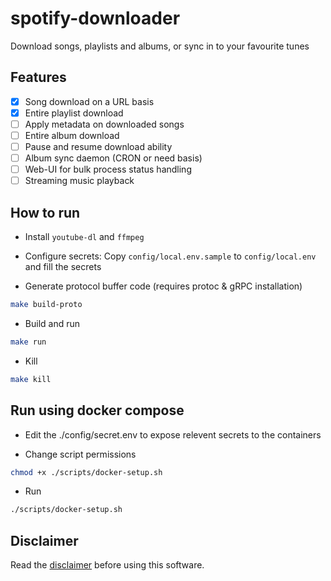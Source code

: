 # spotify-downloader
Download songs, playlists and albums, or sync in to your favourite tunes

## Features

- [X] Song download on a URL basis
- [X] Entire playlist download
- [ ] Apply metadata on downloaded songs
- [ ] Entire album download
- [ ] Pause and resume download ability
- [ ] Album sync daemon (CRON or need basis)
- [ ] Web-UI for bulk process status handling
- [ ] Streaming music playback

## How to run

* Install `youtube-dl` and `ffmpeg`

* Configure secrets: Copy `config/local.env.sample` to `config/local.env` and fill the secrets

* Generate protocol buffer code (requires protoc & gRPC installation)

```sh
make build-proto
```

* Build and run
```sh
make run
```

* Kill

```sh
make kill
```

## Run using docker compose

* Edit the ./config/secret.env to expose relevent secrets to the containers

* Change script permissions

```sh
chmod +x ./scripts/docker-setup.sh
```

* Run

```sh
./scripts/docker-setup.sh
```

## Disclaimer
Read the [disclaimer](disclaimer.md) before using this software.
